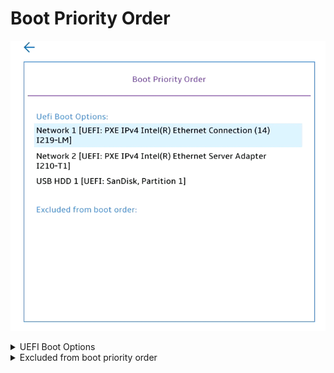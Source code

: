 # Boot Priority Order #
![](./img/bootpriorityorder.png)

<details><summary>UEFI Boot Options</summary>
The ordered list of currently defined boot priority order.<br>

* User Up and Down arrows to select a device.
* ' + '  and ' - ' move the device up or down. 
* ' x ' excludes/includes the device to boot.

Possible items on the list depends on the machine configuration. For every item on the list system shows:
[Device Type] [Device Model Number].

| WMI Setting name | Values | SVP Req'd | AMD/Intel |
|:---|:---|:---|:---|
|  |  |  | Both |
</details>


<details><summary>Excluded from boot priority order</summary>
Shows the items which are excluded from boot priority order. <br>
Can be empty, if there are no excluded items.

| WMI Setting name | Values | SVP Req'd | AMD/Intel |
|:---|:---|:---|:---|
|  |  |  | Both |
</details>
